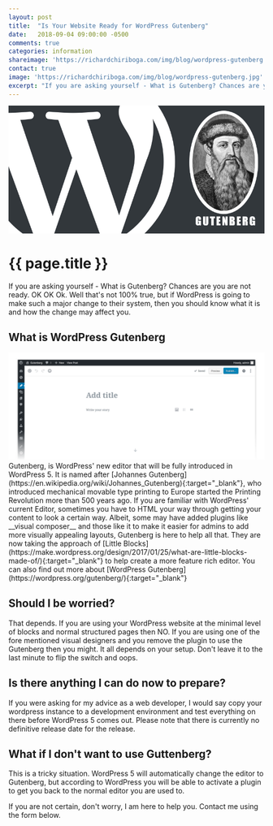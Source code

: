 ```yaml
---
layout: post
title:  "Is Your Website Ready for WordPress Gutenberg"
date:   2018-09-04 09:00:00 -0500
comments: true
categories: information
shareimage: 'https://richardchiriboga.com/img/blog/wordpress-gutenberg.jpg'
contact: true
image: 'https://richardchiriboga.com/img/blog/wordpress-gutenberg.jpg'
excerpt: "If you are asking yourself - What is Gutenberg? Chances are you are not ready. OK OK Ok. Well that's not 100% true, but if WordPress is going to make such a major change to their system, then you should know what it is and how the change may affect you."
---
```

<img src="/img/blog/wordpress-gutenberg.jpg" class="img-responsive center-block featured-blog-img" />

# {{ page.title }}

If you are asking yourself - What is Gutenberg? Chances are you are not ready. OK OK Ok. Well that's not 100% true, but if WordPress is going to make such a major change to their system, then you should know what it is and how the change may affect you. 

## What is WordPress Gutenberg
<img src="/img/blog/wordpress-gutenberg-2.png" class="img-responsive center-block featured-blog-img" />
Gutenberg, is WordPress' new editor that will be fully introduced in WordPress 5. It is named after [Johannes Gutenberg](https://en.wikipedia.org/wiki/Johannes_Gutenberg){:target="_blank"}, who introduced mechanical movable type printing to Europe started the Printing Revolution more than 500 years ago.  If you are familiar with WordPress' current Editor, sometimes you have to HTML your way through getting your content to look a certain way. Albeit, some may have added plugins like __visual composer__ and those like it to make it easier for admins to add more visually appealing layouts, Gutenberg is here to help all that. They are now taking the approach of [Little Blocks](https://make.wordpress.org/design/2017/01/25/what-are-little-blocks-made-of/){:target="_blank"} to help create a more feature rich editor.  You can also find out more about [WordPress Gutenberg](https://wordpress.org/gutenberg/){:target="_blank"}


## Should I be worried?
That depends. If you are using your WordPress website at the minimal level of blocks and normal structured pages then NO. If you are using one of the fore mentioned visual designers and you remove the plugin to use the Gutenberg then you might. It all depends on your setup. Don't leave it to the last minute to flip the switch and oops. 


## Is there anything I can do now to prepare?
If you were asking for my advice as a web developer, I would say copy your wordpress instance to a development environment and test everything on there before WordPress 5 comes out. Please note that there is currently no definitive release date for the release.


## What if I don't want to use Guttenberg?
This is a tricky situation. WordPress 5 will automatically change the editor to Gutenberg, but according to WordPress you will be able to activate a plugin to get you back to the normal editor you are used to.


If you are not certain, don't worry, I am here to help you. Contact me using the form below. 
